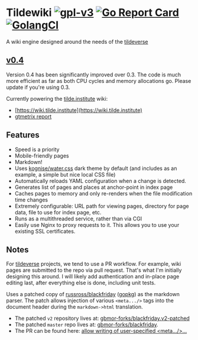 # Tildewiki [![gpl-v3](https://img.shields.io/badge/license-GPLv3-brightgreen.svg "GPL v3")](https://github.com/gbmor/tildewiki/blob/master/LICENSE) [![Go Report Card](https://goreportcard.com/badge/github.com/gbmor/tildewiki)](https://goreportcard.com/report/github.com/gbmor/tildewiki) [![GolangCI](https://img.shields.io/badge/golangci-check-blue.svg)](https://golangci.com/r/github.com/gbmor/tildewiki)

A wiki engine designed around the needs of the [tildeverse](https://tildeverse.org)

## [v0.4](https://github.com/gbmor/tildewiki/releases/tag/v0.4)
Version 0.4 has been significantly improved over 0.3. The code is much more efficient as far as both CPU cycles and memory allocations go. Please update if you're using 0.3.

Currently powering the [tilde.institute](https://tilde.institute) wiki: 
* [https://wiki.tilde.institute](https://wiki.tilde.institute)
* [gtmetrix report](https://gtmetrix.com/reports/wiki.tilde.institute/Fj8pHvcT)

## Features

* Speed is a priority
* Mobile-friendly pages
* Markdown!
* Uses [kognise/water.css](https://github.com/kognise/water.css) dark theme by default (and includes as an example, a simple but nice local CSS file)
* Automatically reloads YAML configuration when a change is detected.
* Generates list of pages and places at anchor-point in index page
* Caches pages to memory and only re-renders when the file modification time changes
* Extremely configurable: URL path for viewing pages, directory for page data, file to use for index page, etc.
* Runs as a multithreaded service, rather than via CGI
* Easily use Nginx to proxy requests to it. This allows you to use your existing SSL certificates.

## Notes

For [tildeverse](https://tildeverse.org) projects, we tend to use a PR workflow. For example, wiki pages are submitted to the repo via pull request. That's what I'm initially designing this around. I will likely add authentication and in-place page editing last, after everything else is done, including unit tests.

Uses a patched copy of [russross/blackfriday](https://github.com/russross/blackfriday) ([gopkg](https://gopkg.in/russross/blackfriday.v2)) as the markdown parser. The patch allows injection of various `<meta.../>` tags into the document header during the `markdown->html` translation.

* The patched `v2` repository lives at: [gbmor-forks/blackfriday.v2-patched](https://github.com/gbmor-forks/blackfriday.v2-patched)
* The patched `master` repo lives at: [gbmor-forks/blackfriday](https://github.com/gbmor-forks/blackfriday). 
* The PR can be found here: [allow writing of user-specified &lt;meta.../&gt;...](https://github.com/russross/blackfriday/pull/541)

